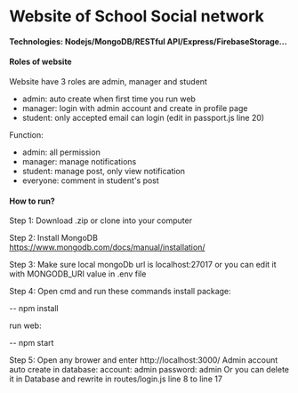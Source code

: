 # Website of School Social network
#### Technologies: Nodejs/MongoDB/RESTful API/Express/FirebaseStorage...
#### Roles of website
Website have 3 roles are admin, manager and student
- admin: auto create when first time you run web
- manager: login with admin account and create in  profile page
- student: only accepted email can login (edit in passport.js line 20)

Function:
- admin: all permission
- manager: manage notifications
- student: manage post, only view notification
- everyone: comment in student's post

#### How to run?

Step 1: Download .zip or clone into your computer

Step 2: Install MongoDB https://www.mongodb.com/docs/manual/installation/

Step 3: Make sure local mongoDb url is localhost:27017 or you can edit it with MONGODB_URI value in .env file

Step 4: Open cmd and run these commands
install package:

-- npm install

run web:

-- npm start

Step 5: Open any brower and enter http://localhost:3000/
Admin account auto create in database:
account: admin
password: admin
Or you can delete it in Database and rewrite in routes/login.js line 8 to line 17
